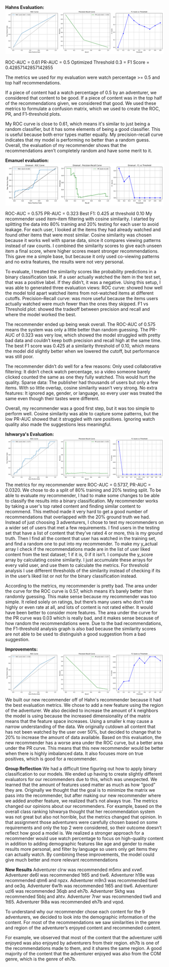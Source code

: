 **Hahns Evaluation:**
![Hahn's metrics](hahns_evaluation.png)

ROC-AUC = 0.61
PR-AUC = 0.5
Optimized Threshold 0.3 =
F1 Score = 0.42857142857142855

The metrics we used for my evaluation were watch percentage >= 0.5 and top half recommendations.

If a piece of content had a watch percentage of 0.5 by an adventurer, we considered that content to be good. If a piece of content was in the top half of the recommendations given, we considered that good. We used these metrics to formulate a confusion matrix, which we used to create the ROC, PR, and F1-threshold plots.

My ROC curve is close to 0.61, which means it's similar to just being a random classifier, but it has some elements of being a good classifier. This is useful because both error types matter equally. My precision-recall curve indicates that my model is performing no better than a random guess. Overall, the evaluation of my recommender shows that the recommendations aren’t completely random and have some merit to it.

**Emanuel evaluation:**
![Emanuel's metrics](emanuel_evaluation.png)

ROC-AUC = 0.575
PR-AUC = 0.323
Best F1: 0.425 at threshold 0.10
My recommender used item–item filtering with cosine similarity. I started by splitting the data into 80% training and 20% testing for each user to avoid leakage. For each user, I looked at the items they had already watched and found other items that were most similar. Cosine similarity was chosen because it works well with sparse data, since it compares viewing patterns instead of raw counts. I combined the similarity scores to give each unseen item a final score, where higher scores meant stronger recommendations. This gave me a simple base, but because it only used co-viewing patterns and no extra features, the results were not very personal.

To evaluate, I treated the similarity scores like probability predictions in a binary classification task. If a user actually watched the item in the test set, that was a positive label. If they didn’t, it was a negative. Using this setup, I was able to generated three evaluation views:
ROC curve: showed how well the model told apart watched items from not-watched items at different cutoffs.
Precision–Recall curve: was more useful because the items users actually watched were much fewer than the ones they skipped.
F1 vs Threshold plot: showed the tradeoff between precision and recall and where the model worked the best.

The recommender ended up being weak overall. The ROC-AUC of 0.575 means the system was only a little better than random guessing. The PR-AUC of 0.323 was very low, which showed the model struggled with pretty bad data and couldn’t keep both precision and recall high at the same time. The best F1 score was 0.425 at a similarity threshold of 0.10, which means the model did slightly better when we lowered the cutoff, but performance was still poor.

The recommender didn’t do well for a few reasons:
Only used collaborative filtering: It didn’t check watch percentage, so a video someone barely clicked counted the same as one they fully watched. This would hurt the quality.
Sparse data: The publisher had thousands of users but only a few items. With so little overlap, cosine similarity wasn’t very strong.
No extra features: It ignored age, gender, or language, so every user was treated the same even though their tastes were different.

Overall, my recommender was a good first step, but it was too simple to perform well. Cosine similarity was able to capture some patterns, but the low PR-AUC showed that it struggled with rare positives. Ignoring watch quality also made the suggestions less meaningful.

**Ishwarya's Evaluation:**
![Ishwarya's metrics](ishwarya_evaluation.png)
The metrics for my recommender were ROC-AUC = 0.5737, PR-AUC = 0.0320.
We chose to do a split of 80% training and 20% testing split.
To be able to evaluate my recommender, I had to make some changes to be able to classify the results into a binary classification. My recommender works by taking a user's top rated content and finding similar content to recommend. This method made it very hard to get a good number of recommendations that overlapped with the 20% ground truth we had. Instead of just choosing 3 adventurers, I chose to test my recommenders on a wider set of users that met a few requirements. I find users in the testing set that have a list of content that they’ve rated 4 or more, this is my ground truth. Then I find all the content that user has watched in the training set, and find a random one to put into my recommender. To make my y_actual array I check if the recommendations made are in the list of user liked content from the test dataset; 1 if it is, 0 if it isn’t. I compute the y_score array by calculating cosine similarity. I just accumulate these arrays for every valid user, and use them to calculate the metrics. For threshold analysis I use different thresholds of the similarity instead of checking if its in the user’s liked list or not for the binary classification instead.

According to the metrics, my recommender is pretty bad. The area under the curve for the ROC curve is 0.57, which means it’s barely better than randomly guessing. This make sense because my recommender was too simple. It relied solely on ratings, but there’s many users who don’t rate highly or even rate at all, and lots of content is not rated either. It would have been better to consider more features. The area under the curve for the PR curve was 0.03 which is really bad, and it makes sense because of how random the recommendations were. Due to the bad recommendations, the F1-threshold analysis graph is also bad because the similarity scores are not able to be used to distinguish a good suggestion from a bad suggestion.

**Improvements:**
![New Metrics](evaluation.png)
We built our new recommender off of Hahn's recommender because it had the best evaluation metrics. We chose to add a new feature using the region of the adventurer. We also decided to increase the amount of k neighbors the model is using because the increased dimensionality of the matrix means that the feature space increases. Using a smaller k may cause a narrow understanding of the data. We originally cutdown all content that has not been watched by the user over 50%, but decided to change that to 20% to increase the amount of data available. Based on this evaluation, the new recommender has a worse area under the ROC curve, but a better area under the PR curve. This means that this new recommender would be better when there is highly imbalanced data. It also focuses more on true positives, which is good for a recommender.

**Group Reflection**
We had a difficult time figuring out how to apply binary classification to our models. We ended up having to create slightly different evaluators for our recommenders due to this, which was unexpected. We learned that the amount of features used matter as much as how “good” they are. Originally we thought that the goal is to minimize the matrix we pass into the recommender, but after making our new recommender where we added another feature, we realized that’s not always true. The metrics changed our opinions about our recommenders. For example, based on the overall class ranking Ishwarya thought that her recommendation system was not great but also not horrible, but the metrics changed that opinion. In that assignment those adventurers were carefully chosen based on some requirements and only the top 2 were considered, so their outcome doesn’t reflect how good a model is. We realized a stronger approach for a recommender would use watch percentage to focus on high-quality content in addition to adding demographic features like age and gender to make results more personal, and filter by language so users only get items they can actually watch. By combining these improvements, the model could give much better and more relevant recommendations

**New Results**
Adventurer clrw was recommended m5mx and xvwf. Adventurer de6l was recommended 1t65 and tiw6. Adventurer h19e was recommended qtm6 and npzx. Adventurer m9n3 was recommended tiw6 and oe3q. Adventurer 6w1h was recommended 1t65 and tiw6. Adventurer uzl6 was recommended 36qb and eh7b. Adventurer 5khg was recommended 5bbj and ahtv.
Adventurer 7rwr was recommended tiw6 and 1t65. Adventurer 9i8a was recommended eh7b and vqod.

To understand why our recommender chose each content for the 9 adventurers, we decided to look into the demographic information of the content. For most of the recommendations we saw similarities in the genre and region of the adventurer’s enjoyed content and recommended content.

For example, we observed that most of the content that the adventurer uzl6 enjoyed was also enjoyed by adventurers from their region. eh7b is one of the recommendations made to them, and it shares the same region. A good majority of the content that the adventurer enjoyed was also from the COM genre, which is the genre of eh7b.

